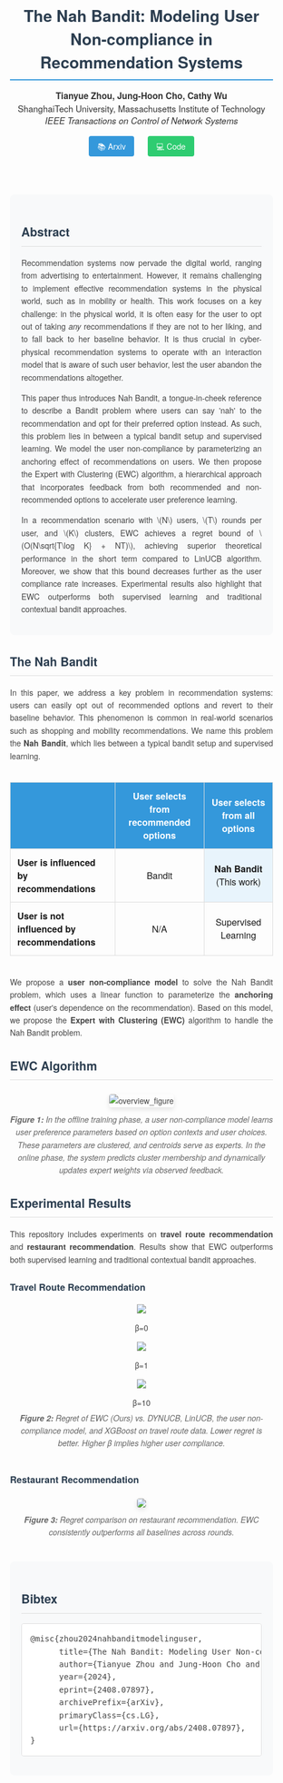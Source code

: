 <div align="center" style="font-family: 'Helvetica Neue', Arial, sans-serif; max-width: 900px; margin: 0 auto; padding: 20px; color: #333;">

<h1 style="color: #2c3e50; border-bottom: 2px solid #3498db; padding-bottom: 10px; margin-bottom: 15px;">The Nah Bandit: Modeling User Non-compliance in Recommendation Systems</h1>

<p style="font-size: 1.1em; margin-bottom: 25px;">
  <strong>Tianyue Zhou, Jung-Hoon Cho, Cathy Wu</strong><br>
  ShanghaiTech University, Massachusetts Institute of Technology<br>
  <em>IEEE Transactions on Control of Network Systems</em>
</p>

<div style="margin: 20px 0;">
  <a href="https://arxiv.org/abs/2408.07897" style="background-color: #3498db; color: white; padding: 8px 15px; border-radius: 4px; text-decoration: none; margin: 0 10px;">📚 Arxiv</a>
  <a href="https://github.com/TianyueJo/The-Nah-Bandit" style="background-color: #2ecc71; color: white; padding: 8px 15px; border-radius: 4px; text-decoration: none; margin: 0 10px;">💻 Code</a>
</div>

</div>

<div style="max-width: 900px; margin: 30px auto; padding: 0 20px; font-family: 'Helvetica Neue', Arial, sans-serif; line-height: 1.6; color: #444;">

<section style="background-color: #f8f9fa; padding: 20px; border-radius: 8px; margin-bottom: 30px;">
  <h2 style="color: #2c3e50; border-bottom: 1px solid #ddd; padding-bottom: 8px;">Abstract</h2>
  <p style="text-align: justify;">
    Recommendation systems now pervade the digital world, ranging from advertising to entertainment. However, it remains challenging to implement effective recommendation systems in the physical world, such as in mobility or health. This work focuses on a key challenge: in the physical world, it is often easy for the user to opt out of taking <em>any</em> recommendations if they are not to her liking, and to fall back to her baseline behavior. It is thus crucial in cyber-physical recommendation systems to operate with an interaction model that is aware of such user behavior, lest the user abandon the recommendations altogether.
  </p>
  <p style="text-align: justify;">
    This paper thus introduces Nah Bandit, a tongue-in-cheek reference to describe a Bandit problem where users can say 'nah' to the recommendation and opt for their preferred option instead. As such, this problem lies in between a typical bandit setup and supervised learning.
    We model the user non-compliance by parameterizing an anchoring effect of recommendations on users. We then propose the Expert with Clustering (EWC) algorithm, a hierarchical approach that incorporates feedback from both recommended and non-recommended options to accelerate user preference learning.
  </p>
  <p style="text-align: justify;">
    In a recommendation scenario with \(N\) users, \(T\) rounds per user, and \(K\) clusters, EWC achieves a regret bound of \(O(N\sqrt{T\log K} + NT)\), achieving superior theoretical performance in the short term compared to LinUCB algorithm.
    Moreover, we show that this bound decreases further as the user compliance rate increases.
    Experimental results also highlight that EWC outperforms both supervised learning and traditional contextual bandit approaches.
  </p>
</section>

<section style="margin-bottom: 30px;">
  <h2 style="color: #2c3e50; border-bottom: 1px solid #ddd; padding-bottom: 8px;">The Nah Bandit</h2>
  <p style="text-align: justify;">
    In this paper, we address a key problem in recommendation systems: users can easily opt out of recommended options and revert to their baseline behavior. This phenomenon is common in real-world scenarios such as shopping and mobility recommendations. We name this problem the <strong>Nah Bandit</strong>, which lies between a typical bandit setup and supervised learning.
  </p>
  
  <div style="overflow-x: auto; margin: 20px 0;">
    <table style="width: 100%; border-collapse: collapse; margin: 15px 0;">
      <thead>
        <tr style="background-color: #3498db; color: white;">
          <th style="padding: 12px; text-align: left; border: 1px solid #ddd;"></th>
          <th style="padding: 12px; text-align: center; border: 1px solid #ddd;">User selects from <strong>recommended</strong> options</th>
          <th style="padding: 12px; text-align: center; border: 1px solid #ddd;">User selects from <strong>all</strong> options</th>
        </tr>
      </thead>
      <tbody>
        <tr>
          <td style="padding: 12px; border: 1px solid #ddd; font-weight: bold;">User is influenced by recommendations</td>
          <td style="padding: 12px; border: 1px solid #ddd; text-align: center;">Bandit</td>
          <td style="padding: 12px; border: 1px solid #ddd; text-align: center; background-color: #e8f4fc;"><strong>Nah Bandit</strong> (This work)</td>
        </tr>
        <tr>
          <td style="padding: 12px; border: 1px solid #ddd; font-weight: bold;">User is <strong>not</strong> influenced by recommendations</td>
          <td style="padding: 12px; border: 1px solid #ddd; text-align: center;">N/A</td>
          <td style="padding: 12px; border: 1px solid #ddd; text-align: center;">Supervised Learning</td>
        </tr>
      </tbody>
    </table>
  </div>
  
  <p style="text-align: justify;">
    We propose a <strong>user non-compliance model</strong> to solve the Nah Bandit problem, which uses a linear function to parameterize the <strong>anchoring effect</strong> (user's dependence on the recommendation). Based on this model, we propose the <strong>Expert with Clustering (EWC)</strong> algorithm to handle the Nah Bandit problem.
  </p>
</section>

<section style="margin-bottom: 30px;">
  <h2 style="color: #2c3e50; border-bottom: 1px solid #ddd; padding-bottom: 8px;">EWC Algorithm</h2>
  <div style="text-align: center; margin: 25px 0;">
    <img src="readme_figures/overview_figure.png" alt="overview_figure" style="max-width: 100%; height: auto; border-radius: 4px; box-shadow: 0 4px 8px rgba(0,0,0,0.1);">
    <p style="font-style: italic; margin-top: 10px; color: #666;">
      <b>Figure 1:</b> In the offline training phase, a user non-compliance model learns user preference parameters based on option contexts and user choices. These parameters are clustered, and centroids serve as experts. In the online phase, the system predicts cluster membership and dynamically updates expert weights via observed feedback.
    </p>
  </div>
</section>

<section style="margin-bottom: 30px;">
  <h2 style="color: #2c3e50; border-bottom: 1px solid #ddd; padding-bottom: 8px;">Experimental Results</h2>
  <p style="text-align: justify;">
    This repository includes experiments on <strong>travel route recommendation</strong> and <strong>restaurant recommendation</strong>. Results show that EWC outperforms both supervised learning and traditional contextual bandit approaches.
  </p>
  
  <h3 style="color: #2c3e50; margin-top: 25px;">Travel Route Recommendation</h3>
  
<div style="display: flex; justify-content: space-between; flex-wrap: wrap;">
  <div style="flex: 1; min-width: 300px; text-align: center;">
    <img src="readme_figures/beta=0_comparison.png" style="max-width: 100%;">
    <p>β=0</p>
  </div>
  <div style="flex: 1; min-width: 300px; text-align: center;">
    <img src="readme_figures/beta=1_comparison.png" style="max-width: 100%;">
    <p>β=1</p>
  </div>
  <div style="flex: 1; min-width: 300px; text-align: center;">
    <img src="readme_figures/beta=10_comparison.png" style="max-width: 100%;">
    <p>β=10</p>
  </div>
</div>
  
  <p style="text-align: center; font-style: italic; color: #666; margin-top: -10px;">
    <b>Figure 2:</b> Regret of EWC (Ours) vs. DYNUCB, LinUCB, the user non-compliance model, and XGBoost on travel route data. Lower regret is better. Higher β implies higher user compliance.
  </p>
  
  <h3 style="color: #2c3e50; margin-top: 40px;">Restaurant Recommendation</h3>
  
  <div style="text-align: center; margin: 20px 0;">
    <img src="readme_figures/restaurant.png" style="max-width: 70%; height: auto; border-radius: 4px; box-shadow: 0 4px 8px rgba(0,0,0,0.1);">
    <p style="font-style: italic; margin-top: 10px; color: #666;">
      <b>Figure 3:</b> Regret comparison on restaurant recommendation. EWC consistently outperforms all baselines across rounds.
    </p>
  </div>
</section>

<section style="background-color: #f8f9fa; padding: 20px; border-radius: 8px; margin-top: 40px;">
  <h2 style="color: #2c3e50; border-bottom: 1px solid #ddd; padding-bottom: 8px;">Bibtex</h2>
  <pre style="background-color: white; padding: 15px; border-radius: 4px; overflow-x: auto; font-family: monospace; border: 1px solid #ddd;">
@misc{zhou2024nahbanditmodelinguser,
      title={The Nah Bandit: Modeling User Non-compliance in Recommendation Systems}, 
      author={Tianyue Zhou and Jung-Hoon Cho and Cathy Wu},
      year={2024},
      eprint={2408.07897},
      archivePrefix={arXiv},
      primaryClass={cs.LG},
      url={https://arxiv.org/abs/2408.07897}, 
}</pre>
</section>

</div>